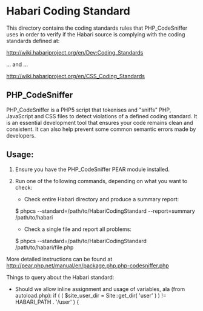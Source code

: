 Habari Coding Standard
======================

This directory contains the coding standards rules that PHP_CodeSniffer uses in
order to verify if the Habari source is complying with the coding standards defined
at:

http://wiki.habariproject.org/en/Dev:Coding_Standards

... and ...

http://wiki.habariproject.org/en/CSS_Coding_Standards


PHP_CodeSniffer
---------------

PHP_CodeSniffer is a PHP5 script that tokenises and "sniffs" PHP, JavaScript and
CSS files to detect violations of a defined coding standard. It is an essential
development tool that ensures your code remains clean and consistent. It can also
help prevent some common semantic errors made by developers.


Usage:
------

1.  Ensure you have the PHP_CodeSniffer PEAR module installed.
2.  Run one of the following commands, depending on what you want to check:

	- Check entire Habari directory and produce a summary report:

	$ phpcs --standard=/path/to/HabariCodingStandard --report=summary /path/to/habari

	- Check a single file and report all problems:

	$ phpcs --standard=/path/to/HabariCodingStandard /path/to/habari/file.php


More detailed instructions can be found at http://pear.php.net/manual/en/package.php.php-codesniffer.php

Things to query about the Habari standard:

- Should we allow inline assignment and usage of variables, ala (from autoload.php):
	if ( ( $site_user_dir = Site::get_dir( 'user' ) ) != HABARI_PATH . '/user' ) {